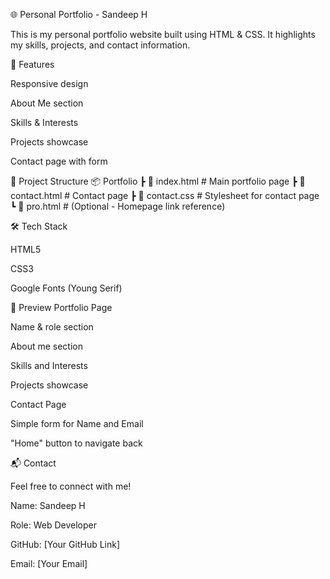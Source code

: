 🌐 Personal Portfolio - Sandeep H

This is my personal portfolio website built using HTML & CSS.
It highlights my skills, projects, and contact information.

🚀 Features

Responsive design

About Me section

Skills & Interests

Projects showcase

Contact page with form

📂 Project Structure
📦 Portfolio
 ┣ 📜 index.html       # Main portfolio page
 ┣ 📜 contact.html     # Contact page
 ┣ 📜 contact.css      # Stylesheet for contact page
 ┗ 📜 pro.html         # (Optional - Homepage link reference)

🛠️ Tech Stack

HTML5

CSS3

Google Fonts (Young Serif)

📸 Preview
Portfolio Page

Name & role section

About me section

Skills and Interests

Projects showcase

Contact Page

Simple form for Name and Email

"Home" button to navigate back

📬 Contact

Feel free to connect with me!

Name: Sandeep H

Role: Web Developer

GitHub: [Your GitHub Link]

Email: [Your Email]
